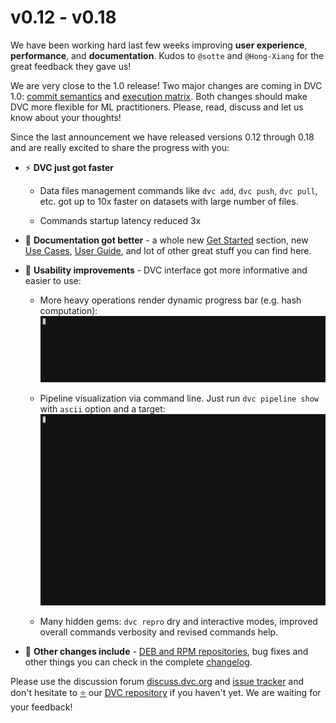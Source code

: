 # v0.12 - v0.18

We have been working hard last few weeks improving **user experience**,
**performance**, and **documentation**. Kudos to `@sotte` and `@Hong-Xiang` for
the great feedback they gave us!

We are very close to the 1.0 release! Two major changes are coming in DVC 1.0:
[commit semantics](https://github.com/iterative/dvc/issues/919#issuecomment-414540094)
and
[execution matrix](https://github.com/iterative/dvc/issues/973#issuecomment-412739728).
Both changes should make DVC more flexible for ML practitioners. Please, read,
discuss and let us know about your thoughts!

Since the last announcement we have released versions 0.12 through 0.18 and are
really excited to share the progress with you:

- ⚡ **DVC just got faster**

  - Data files management commands like `dvc add`, `dvc push`, `dvc pull`, etc.
    got up to 10x faster on datasets with large number of files.

  - Commands startup latency reduced 3x

- 📙 **Documentation got better** - a whole new [Get Started](/doc/get-started)
  section, new [Use Cases](/doc/use-cases), [User Guide](/doc/user-guide), and
  lot of other great stuff you can find here.

- 🙂 **Usability improvements** - DVC interface got more informative and easier
  to use:

  - More heavy operations render dynamic progress bar (e.g. hash computation):
    ![](/static/img/0.18-progress.gif)

  - Pipeline visualization via command line. Just run `dvc pipeline show` with
    `ascii` option and a target: ![](/static/img/0.18-pipeline.gif)

  - Many hidden gems: `dvc repro` dry and interactive modes, improved overall
    commands verbosity and revised commands help.

- 💎 **Other changes include** - [DEB and RPM repositories](/doc/install), bug
  fixes and other things you can check in the complete
  [changelog](https://github.com/iterative/dvc/releases).

Please use the discussion forum [discuss.dvc.org](discuss.dvc.org) and
[issue tracker]() and don't hesitate to [⭐](https://github.com/iterative/dvc)
our [DVC repository](https://github.com/iterative/dvc) if you haven't yet. We
are waiting for your feedback!

